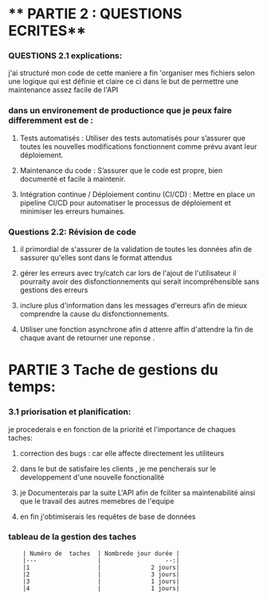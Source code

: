 # ** PARTIE 2 : QUESTIONS ECRITES**

### QUESTIONS 2.1 explications: 
 j'ai structuré mon code de cette maniere a fin 'organiser mes fichiers selon une logique qui est définie et claire ce ci dans le but de permettre une maintenance assez facile de l'API

 ###  dans un environement de productionce que je peux faire differemment est de :

  1. Tests automatisés : Utiliser des tests automatisés pour s’assurer que toutes les nouvelles modifications fonctionnent comme prévu avant leur déploiement.

  2. Maintenance du code : S’assurer que le code est propre, bien documenté et facile à maintenir.

  3. Intégration continue / Déploiement continu (CI/CD) : Mettre en place un pipeline CI/CD pour automatiser le processus de déploiement et minimiser les erreurs humaines. 

  ### Questions 2.2: Révision de code

  1. il primordial de s'assurer de la validation de toutes les données afin de sassurer qu'elles sont dans le format attendus

  2. gérer les erreurs avec try/catch car lors de l'ajout de l'utilisateur il pourraity avoir des disfonctionnements qui serait incompréhensible sans gestions des erreurs 

3. inclure plus d'information dans les messages d'erreurs afin de mieux comprendre la cause du disfonctionnements.

4. Utiliser une fonction asynchrone afin d attenre affin d'attendre la fin de chaque avant de retourner une reponse .

# **PARTIE 3 Tache de gestions du temps:**

### 3.1 **priorisation et planification:** 
 je procederais e en fonction de la priorité et l'importance de chaques taches:
 1. correction des bugs : car elle affecte directement les utiliteurs 

 2. dans le but de satisfaire les clients , je me pencherais sur le developpement d'une nouvelle fonctionalité

3. je Documenterais par la suite L'API afin de fciliter sa maintenabilité ainsi que le travail des autres memebres de l'equipe

4. en fin j'obtimiserais les requêtes de base de données

### **tableau de la gestion des taches** 

        | Numéro de  taches  | Nombrede jour durée |
        |---                 |                  --:|
        |1                   |              2 jours|
        |2                   |              3 jours|
        |3                   |              1 jours|
        |4                   |              1 jours|
